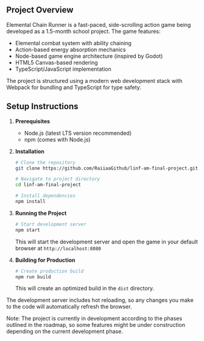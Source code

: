## Project Overview

Elemental Chain Runner is a fast-paced, side-scrolling action game being developed as a 1.5-month school project. The game features:

- Elemental combat system with ability chaining
- Action-based energy absorption mechanics
- Node-based game engine architecture (inspired by Godot)
- HTML5 Canvas-based rendering
- TypeScript/JavaScript implementation

The project is structured using a modern web development stack with Webpack for bundling and TypeScript for type safety.

## Setup Instructions

1. **Prerequisites**

    - Node.js (latest LTS version recommended)
    - npm (comes with Node.js)

2. **Installation**

    ```bash
    # Clone the repository
    git clone https://github.com/RaiiaaGithub/linf-am-final-project.git

    # Navigate to project directory
    cd linf-am-final-project

    # Install dependencies
    npm install
    ```

3. **Running the Project**

    ```bash
    # Start development server
    npm start
    ```

    This will start the development server and open the game in your default browser at `http://localhost:8080`

4. **Building for Production**
    ```bash
    # Create production build
    npm run build
    ```
    This will create an optimized build in the `dist` directory.

The development server includes hot reloading, so any changes you make to the code will automatically refresh the browser.

Note: The project is currently in development according to the phases outlined in the roadmap, so some features might be under construction depending on the current development phase.
